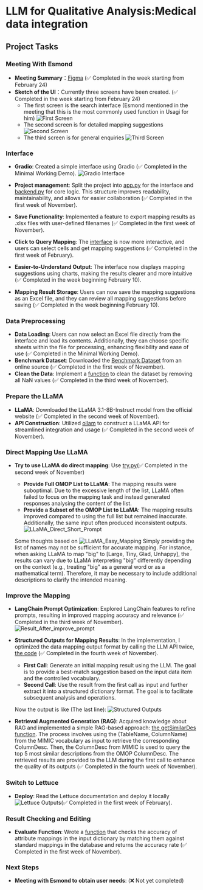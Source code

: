# LLM for Qualitative Analysis:Medical data integration

## Project Tasks

### Meeting With Esmond
- **Meeting Summary**：[Figma](https://www.figma.com/board/bm5jM20xhpcBa6fw2yWMhy/FYP?node-id=0-1&t=0QMEeDVAwMR8SyFx-1) (✅ Completed in the week starting from February 24)
- **Sketch of the UI**：Currently three screens have been created. (✅ Completed in the week starting from February 24)
  - The first screen is the search interface (Esmond mentioned in the meeting that this is the most commonly used function in Usagi for him)
  ![First Screen](pictures/First%20Screen.jpg)
  - The second screen is for detailed mapping suggestions ![Second Screen](pictures/Second%20Screen.jpg)
  - The third screen is for general enquiries ![Third Screen](pictures/Third%20Screen.jpg)

### Interface
- **Gradio**: Created a simple interface using Gradio (✅ Completed in the Minimal Working Demo). ![Gradio Interface](pictures/GradioInterface.png)

- **Project management**: Split the project into [app.py](projects/app.py) for the interface and [backend.py](projects/backend.py) for core logic. This structure improves readability, maintainability, and allows for easier collaboration (✅ Completed in the first week of November).

- **Save Functionality**:  Implemented a feature to export mapping results as .xlsx files with user-defined filenames (✅ Completed in the first week of November).

- **Click to Query Mapping**: The [interface](projects/app2.py) is now more interactive, and users can select cells and get mapping suggestions (✅ Completed in the first week of February).

- **Easier-to-Understand Output**: The interface now displays mapping suggestions using charts, making the results clearer and more intuitive (✅ Completed in the week beginning February 10).

- **Mapping Result Storage**:  Users can now save the mapping suggestions as an Excel file, and they can review all mapping suggestions before saving (✅ Completed in the week beginning February 10).





### Data Preprocessing
- **Data Loading**: Users can now select an Excel file directly from the interface and load its contents. Additionally, they can choose specific sheets within the file for processing, enhancing flexibility and ease of use (✅ Completed in the Minimal Working Demo).
- **Benchmark Dataset**: Downloaded the [Benchmark Dataset](https://github.com/meniData1/MIMIC_2_OMOP) from an online source (✅ Completed in the first week of November).
- **Clean the Data**: Implement a [function](projects/removeSomeData.py) to clean the dataset by removing all NaN values (✅ Completed in the third week of November).

### Prepare the LLaMA
- **LLaMA**: Downloaded the LLaMA 3.1-8B-Instruct model from the official website (✅ Completed in the second week of November).
- **API Construction**: Utilized [ollam](https://ollama.com/) to construct a LLaMA API for streamlined integration and usage (✅ Completed in the second week of November).


### Direct Mapping Use LLaMA
- **Try to use LLaMA do direct mapping**: Use [try.py](projects/try.py)(✅ Completed in the second week of November)
  - **Provide Full OMOP List to LLaMA**: The mapping results were suboptimal. Due to the excessive length of the list, LLaMA often failed to focus on the mapping task and instead generated responses analysing the content of the list.
  - **Provide a Subset of the OMOP List to LLaMA**: The mapping results improved compared to using the full list but remained inaccurate. Additionally, the same input often produced inconsistent outputs. ![LLaMA_Direct_Short_Prompt](pictures/LLaMA_Direct_Short_Prompt.png)

  Some thoughts based on ![LLaMA_Easy_Mapping](pictures/LLaMA_Easy_Mapping.png) Simply providing the list of names may not be sufficient for accurate mapping. For instance, when asking LLaMA to map "big" to [Large, Tiny, Glad, Unhappy], the results can vary due to LLaMA interpreting "big" differently depending on the context (e.g., treating "big" as a general word or as a mathematical term). Therefore, it may be necessary to include additional descriptions to clarify the intended meaning.


### Improve the Mapping
- **LangChain Prompt Optimization**: Explored LangChain features to refine prompts, resulting in improved mapping accuracy and relevance (✅ Completed in the third week of November). ![Result_After_improve_prompt](pictures/11_25.png) 

- **Structured Outputs for Mapping Results**: In the implementation, I optimized the data mapping output format by calling the LLM API twice, [the code](projects/StructuredOutputs.py) (✅ Completed in the fourth week of November). 
  - **First Call**: Generate an initial mapping result using the LLM. The goal is to provide a best-match suggestion based on the input data item and the controlled vocabulary.
  - **Second Call**: Use the result from the first call as input and further extract it into a structured dictionary format. The goal is to facilitate subsequent analysis and operations.

  Now the output is like (The last line): ![Structured Outputs](pictures/log/Res5.png)

- **Retrieval Augmented Generation (RAG)**: Acquired knowledge about RAG and implemented a simple RAG-based approach: [the getSimilarDes function](projects/RAG.py). The process involves using the (TableName, ColumnName) from the MIMIC vocabulary as input to retrieve the corresponding ColumnDesc. Then, the ColumnDesc from MIMIC is used to query the top 5 most similar descriptions from the OMOP ColumnDesc. The retrieved results are provided to the LLM during the first call to enhance the quality of its outputs (✅ Completed in the fourth week of November). 

### Switch to Lettuce 
- **Deploy**: Read the Lettuce documentation and deploy it locally ![Lettuce Outputs](pictures/Lettuce_first_time.png)(✅ Completed in the first week of February).


### Result Checking and Editing
- **Evaluate Function**: Wrote a [function](projects/CheckResult.py) that checks the accuracy of attribute mappings in the input dictionary by matching them against standard mappings in the database and returns the accuracy rate (✅ Completed in the first week of November).

### Next Steps
- **Meeting with Esmond to obtain user needs**: (❌ Not yet completed)




 


